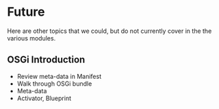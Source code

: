 
# Future

Here are other topics that we could, but do not currently cover in the the various modules.

## OSGi Introduction

* Review meta-data in Manifest
* Walk through OSGi bundle
* Meta-data
* Activator, Blueprint
